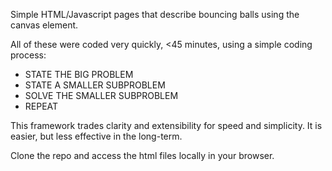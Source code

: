 Simple HTML/Javascript pages that describe bouncing balls using the canvas element.

All of these were coded very quickly, <45 minutes, using a simple coding process:

* STATE THE BIG PROBLEM
* STATE A SMALLER SUBPROBLEM
* SOLVE THE SMALLER SUBPROBLEM
* REPEAT

This framework trades clarity and extensibility for speed and simplicity. It is easier, but less effective in the long-term.

Clone the repo and access the html files locally in your browser.
